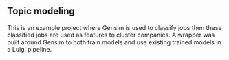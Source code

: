 ## Topic modeling

This is an example project where Gensim is used to classify jobs then these classified jobs are used as features to cluster companies. A wrapper was built around Gensim to both train models and use existing trained models in a Luigi pipeline. 
